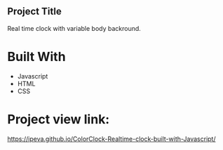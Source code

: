 ## Project Title
Real time clock with variable body backround.

# Built With
- Javascript
- HTML
- CSS

# Project view link:
https://ipeva.github.io/ColorClock-Realtime-clock-built-with-Javascript/
